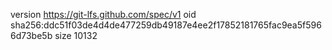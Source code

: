 version https://git-lfs.github.com/spec/v1
oid sha256:ddc51f03de4d4de477259db49187e4ee2f17852181765fac9ea5f5966d73be5b
size 10132
